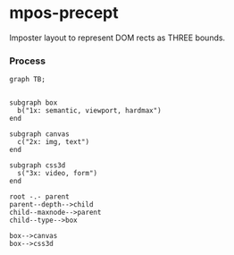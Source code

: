 # mpos-precept
Imposter layout to represent DOM rects as THREE bounds.

### Process
```mermaid
graph TB;


subgraph box
  b("1x: semantic, viewport, hardmax")
end

subgraph canvas
  c("2x: img, text")
end

subgraph css3d
  s("3x: video, form")
end

root -.- parent
parent--depth-->child
child--maxnode-->parent
child--type-->box

box-->canvas
box-->css3d

```
